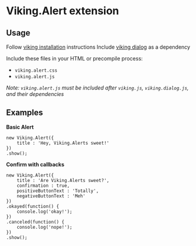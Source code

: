 # Viking.Alert extension

## Usage
Follow [viking installation](https://github.com/malomalo/viking) instructions
Include [viking dialog](https://github.com/jono/viking-dialog) as a dependency

Include these files in your HTML or precompile process:
- `viking.alert.css`
- `viking.alert.js`

*Note: `viking.alert.js` must be included after `viking.js`, `viking.dialog.js`, and their dependencies*

## Examples

**Basic Alert**
```
new Viking.Alert({
    title : 'Hey, Viking.Alerts sweet!'
})
.show();
```

**Confirm with callbacks**
```
new Viking.Alert({
    title : 'Are Viking.Alerts sweet?',
    confirmation : true,
    positiveButtonText : 'Totally',
    negativeButtonText : 'Meh'
})
.okayed(function() {
    console.log('okay!');
})
.canceled(function() {
    console.log('nope!');
})
.show();
```
